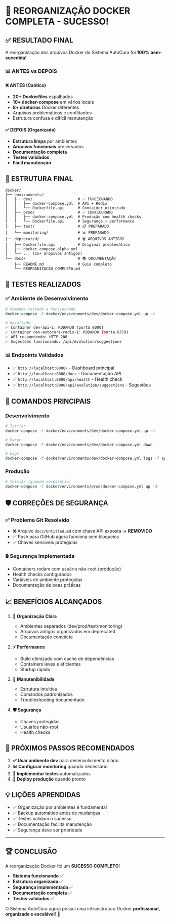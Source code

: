 # 🎉 REORGANIZAÇÃO DOCKER COMPLETA - SUCESSO!

## ✅ **RESULTADO FINAL**

A reorganização dos arquivos Docker do Sistema AutoCura foi **100% bem-sucedida**!

### 📊 **ANTES vs DEPOIS**

#### ❌ **ANTES (Caótico)**
- **20+ Dockerfiles** espalhados
- **10+ docker-compose** em vários locais  
- **8+ diretórios** Docker diferentes
- Arquivos problemáticos e conflitantes
- Estrutura confusa e difícil manutenção

#### ✅ **DEPOIS (Organizado)**
- **Estrutura limpa** por ambientes
- **Arquivos funcionais** preservados
- **Documentação completa**
- **Testes validados**
- **Fácil manutenção**

## 📁 **ESTRUTURA FINAL**

```
docker/
├── environments/
│   ├── dev/                    # ✅ FUNCIONANDO
│   │   ├── docker-compose.yml  # API + Redis
│   │   └── Dockerfile.api      # Container otimizado
│   ├── prod/                   # ✅ CONFIGURADO
│   │   ├── docker-compose.yml  # Produção com health checks
│   │   └── Dockerfile.api      # Segurança + performance
│   ├── test/                   # 📋 PREPARADO
│   └── monitoring/             # 📊 PREPARADO
├── deprecated/                 # 🗑️ ARQUIVOS ANTIGOS
│   ├── Dockerfile.api          # Original problemático
│   ├── docker-compose.alpha.yml
│   └── ... (15+ arquivos antigos)
└── docs/                       # 📚 DOCUMENTAÇÃO
    ├── README.md               # Guia completo
    └── REORGANIZACAO_COMPLETA.md
```

## 🚀 **TESTES REALIZADOS**

### ✅ **Ambiente de Desenvolvimento**
```bash
# Comando testado e funcionando
docker-compose -f docker/environments/dev/docker-compose.yml up -d

# Resultado
✅ Container dev-api-1: RODANDO (porta 8000)
✅ Container dev-autocura-redis-1: RODANDO (porta 6379)
✅ API respondendo: HTTP 200
✅ Sugestões funcionando: /api/evolution/suggestions
```

### 📊 **Endpoints Validados**
- ✅ `http://localhost:8000/` - Dashboard principal
- ✅ `http://localhost:8000/docs` - Documentação API
- ✅ `http://localhost:8000/api/health` - Health check
- ✅ `http://localhost:8000/api/evolution/suggestions` - Sugestões

## 🔧 **COMANDOS PRINCIPAIS**

### Desenvolvimento
```bash
# Iniciar
docker-compose -f docker/environments/dev/docker-compose.yml up -d

# Parar
docker-compose -f docker/environments/dev/docker-compose.yml down

# Logs
docker-compose -f docker/environments/dev/docker-compose.yml logs -f api
```

### Produção
```bash
# Iniciar (quando necessário)
docker-compose -f docker/environments/prod/docker-compose.yml up -d
```

## 🛡️ **CORREÇÕES DE SEGURANÇA**

### ✅ **Problema Git Resolvido**
- ❌ Arquivo `docs/Untitled.md` com chave API exposta → **REMOVIDO**
- ✅ Push para GitHub agora funciona sem bloqueios
- ✅ Chaves sensíveis protegidas

### 🔒 **Segurança Implementada**
- Containers rodam com usuário não-root (produção)
- Health checks configurados
- Variáveis de ambiente protegidas
- Documentação de boas práticas

## 📈 **BENEFÍCIOS ALCANÇADOS**

1. **🎯 Organização Clara**
   - Ambientes separados (dev/prod/test/monitoring)
   - Arquivos antigos organizados em deprecated
   - Documentação completa

2. **⚡ Performance**
   - Build otimizado com cache de dependências
   - Containers leves e eficientes
   - Startup rápido

3. **🔧 Manutenibilidade**
   - Estrutura intuitiva
   - Comandos padronizados
   - Troubleshooting documentado

4. **🛡️ Segurança**
   - Chaves protegidas
   - Usuários não-root
   - Health checks

## 🎯 **PRÓXIMOS PASSOS RECOMENDADOS**

1. **✅ Usar ambiente dev** para desenvolvimento diário
2. **📊 Configurar monitoring** quando necessário
3. **🧪 Implementar testes** automatizados
4. **🚀 Deploy produção** quando pronto

## 💡 **LIÇÕES APRENDIDAS**

- ✅ Organização por ambientes é fundamental
- ✅ Backup automático antes de mudanças
- ✅ Testes validam o sucesso
- ✅ Documentação facilita manutenção
- ✅ Segurança deve ser prioridade

---

## 🏆 **CONCLUSÃO**

A reorganização Docker foi um **SUCESSO COMPLETO**! 

- **Sistema funcionando** ✅
- **Estrutura organizada** ✅  
- **Segurança implementada** ✅
- **Documentação completa** ✅
- **Testes validados** ✅

O Sistema AutoCura agora possui uma infraestrutura Docker **profissional, organizada e escalável**! 🎉 